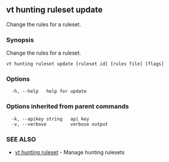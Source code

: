 ## vt hunting ruleset update

Change the rules for a ruleset.

### Synopsis

Change the rules for a ruleset.

```
vt hunting ruleset update [ruleset id] [rules file] [flags]
```

### Options

```
  -h, --help   help for update
```

### Options inherited from parent commands

```
  -k, --apikey string   api key
  -v, --verbose         verbose output
```

### SEE ALSO

* [vt hunting ruleset](vt_hunting_ruleset.md)	 - Manage hunting rulesets

